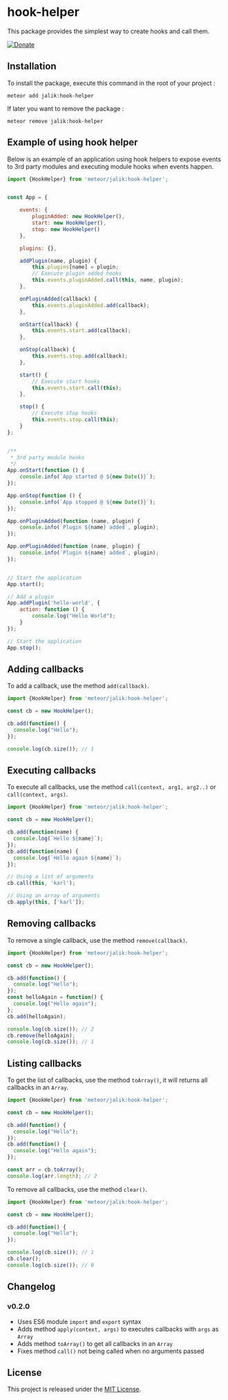 # hook-helper

This package provides the simplest way to create hooks and call them.

[![Donate](https://img.shields.io/badge/Donate-PayPal-green.svg)](https://www.paypal.com/cgi-bin/webscr?cmd=_s-xclick&hosted_button_id=SS78MUMW8AH4N)

## Installation

To install the package, execute this command in the root of your project :
```
meteor add jalik:hook-helper
```

If later you want to remove the package :
```
meteor remove jalik:hook-helper
```

## Example of using hook helper

Below is an example of an application using hook helpers to expose events to 3rd party modules and executing module hooks when events happen.

```js
import {HookHelper} from 'meteor/jalik:hook-helper';


const App = {

    events: {
        pluginAdded: new HookHelper(),
        start: new HookHelper(),
        stop: new HookHelper()
    },

    plugins: {},

    addPlugin(name, plugin) {
        this.plugins[name] = plugin;
        // Execute plugin added hooks
        this.events.pluginAdded.call(this, name, plugin);
    },

    onPluginAdded(callback) {
        this.events.pluginAdded.add(callback);
    },

    onStart(callback) {
        this.events.start.add(callback);
    },

    onStop(callback) {
        this.events.stop.add(callback);
    },

    start() {
        // Execute start hooks
        this.events.start.call(this);
    },

    stop() {
        // Execute stop hooks
        this.events.stop.call(this);
    }
};


/**
 * 3rd party module hooks
 */
App.onStart(function () {
    console.info(`App started @ ${new Date()}`);
});

App.onStop(function () {
    console.info(`App stopped @ ${new Date()}`);
});

App.onPluginAdded(function (name, plugin) {
    console.info(`Plugin ${name} added`, plugin);
});

App.onPluginAdded(function (name, plugin) {
    console.info(`Plugin ${name} added`, plugin);
});


// Start the application
App.start();

// Add a plugin
App.addPlugin('hello-world', {
    action: function () {
        console.log("Hello World");
    }
});

// Start the application
App.stop();
```

## Adding callbacks

To add a callback, use the method `add(callback)`.
```js
import {HookHelper} from 'meteor/jalik:hook-helper';

const cb = new HookHelper();

cb.add(function() {
  console.log("Hello");
});

console.log(cb.size()); // 1
```

## Executing callbacks

To execute all callbacks, use the method `call(context, arg1, arg2..)` or `call(context, args)`.
```js
import {HookHelper} from 'meteor/jalik:hook-helper';

const cb = new HookHelper();

cb.add(function(name) {
  console.log(`Hello ${name}`);
});
cb.add(function(name) {
  console.log(`Hello again ${name}`);
});

// Using a list of arguments
cb.call(this, 'karl');

// Using an array of arguments
cb.apply(this, ['karl']);
```

## Removing callbacks

To remove a single callback, use the method `remove(callback)`.
```js
import {HookHelper} from 'meteor/jalik:hook-helper';

const cb = new HookHelper();

cb.add(function() {
  console.log("Hello");
});
const helloAgain = function() {
  console.log("Hello again");
};
cb.add(helloAgain);

console.log(cb.size()); // 2
cb.remove(helloAgain);
console.log(cb.size()); // 1
```

## Listing callbacks

To get the list of callbacks, use the method `toArray()`, it will returns all callbacks in an `Array`.
```js
import {HookHelper} from 'meteor/jalik:hook-helper';

const cb = new HookHelper();

cb.add(function() {
  console.log("Hello");
});
cb.add(function() {
  console.log("Hello again");
});

const arr = cb.toArray();
console.log(arr.length); // 2
```

To remove all callbacks, use the method `clear()`.
```js
import {HookHelper} from 'meteor/jalik:hook-helper';

const cb = new HookHelper();

cb.add(function() {
  console.log("Hello");
});

console.log(cb.size()); // 1
cb.clear();
console.log(cb.size()); // 0
```

## Changelog

### v0.2.0
- Uses ES6 module `import` and `export` syntax
- Adds method `apply(context, args)` to executes callbacks with `args` as `Array`
- Adds method `toArray()` to get all callbacks in an `Array`
- Fixes method `call()` not being called when no arguments passed

## License

This project is released under the [MIT License](http://www.opensource.org/licenses/MIT).
